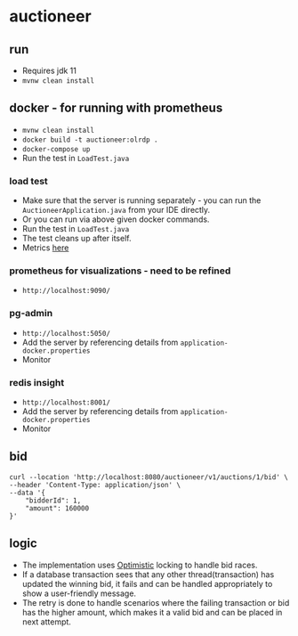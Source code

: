 # auctioneer

## run
- Requires jdk 11
- ```mvnw clean install```

## docker - for running with prometheus
- ```mvnw clean install```
- ```docker build -t auctioneer:olrdp .```
- ```docker-compose up```
- Run the test in ```LoadTest.java```

### load test
- Make sure that the server is running separately - you can run the ```AuctioneerApplication.java``` from your IDE directly.
- Or you can run via above given docker commands.
- Run the test in ```LoadTest.java```
- The test cleans up after itself.
- Metrics [here](http://localhost:9090/graph?g0.expr=spring_data_repository_invocations_seconds_count&g0.tab=0&g0.stacked=0&g0.show_exemplars=0&g0.range_input=5m&g1.expr=successful_bid_total&g1.tab=0&g1.stacked=0&g1.show_exemplars=0&g1.range_input=5m&g2.expr=failed_bid_total&g2.tab=0&g2.stacked=0&g2.show_exemplars=0&g2.range_input=5m&g3.expr=outdated_bid_total&g3.tab=0&g3.stacked=0&g3.show_exemplars=0&g3.range_input=5m&g4.expr=http_server_requests_seconds_max&g4.tab=0&g4.stacked=0&g4.show_exemplars=0&g4.range_input=5m&g5.expr=jvm_threads_live_threads&g5.tab=0&g5.stacked=0&g5.show_exemplars=0&g5.range_input=5m&g6.expr=jdbc_connections_max&g6.tab=0&g6.stacked=0&g6.show_exemplars=0&g6.range_input=5m&g7.expr=jvm_gc_live_data_size_bytes&g7.tab=0&g7.stacked=0&g7.show_exemplars=0&g7.range_input=5m)


### prometheus for visualizations - need to be refined
- ```http://localhost:9090/```

### pg-admin
- ```http://localhost:5050/```
- Add the server by referencing details from ```application-docker.properties```
- Monitor

### redis insight
- ```http://localhost:8001/```
- Add the server by referencing details from ```application-docker.properties```
- Monitor

## bid
```curl
curl --location 'http://localhost:8080/auctioneer/v1/auctions/1/bid' \
--header 'Content-Type: application/json' \
--data '{
    "bidderId": 1,
    "amount": 160000
}'
```

## logic
- The implementation uses [Optimistic](https://stackoverflow.com/a/58952004) locking to handle bid races.
- If a database transaction sees that any other thread(transaction) has updated the winning bid, it fails and can be handled appropriately to show a user-friendly message.
- The retry is done to handle scenarios where the failing transaction or bid has the higher amount, which makes it a valid bid and can be placed in next attempt.

